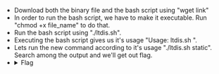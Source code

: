 - Download both the binary file and the bash script using "wget link"
- In order to run the bash script, we have to make it executable. Run "chmod +x file_name" to do that.
- Run the bash script using "./ltdis.sh".
- Executing the bash script gives us it's usage "Usage: ltdis.sh <program-file>".
- Lets run the new command according to it's usage "./ltdis.sh static". Search among the output and we'll get out flag.
- <details> 
  <summary>Flag</summary>
   picoCTF{d15a5m_t34s3r_98d35619}
  </details>
